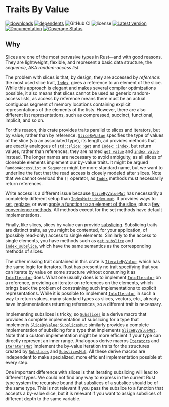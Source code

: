 # Traits By Value

[![downloads](https://img.shields.io/crates/d/value-traits)](https://crates.io/crates/value-traits)
[![dependents](https://img.shields.io/librariesio/dependents/cargo/value-traits)](https://crates.io/crates/value-traits/reverse_dependencies)
![GitHub CI](https://github.com/vigna/value-traits-rs/actions/workflows/rust.yml/badge.svg)
![license](https://img.shields.io/crates/l/value-traits)
[![Latest version](https://img.shields.io/crates/v/value-traits.svg)](https://crates.io/crates/value-traits)
[![Documentation](https://docs.rs/value-traits/badge.svg)](https://docs.rs/value-traits)
[![Coverage Status](https://coveralls.io/repos/github/vigna/value-traits-rs/badge.svg?branch=main)](https://coveralls.io/github/vigna/value-traits-rs?branch=main)

## Why

Slices are one of the most pervasive types in Rust—and with good reasons. They
are lightweight, flexible, and represent a basic data structure, the _sequence_,
AKA _random-access list_.

The problem with slices is that, by design, they are accessed by _reference_:
the most used slice trait, [`Index`], gives a reference to an element of the
slice. While this approach is elegant and makes several compiler optimizations
possible, it also means that slices cannot be used as generic random-access
lists, as access by reference means there must be an actual contiguous segment
of memory locations containing explicit representations
of the elements of the lists. However, there are also different list
representations, such as compressed, succinct, functional, implicit, and so on.

For this reason, this crate provides traits parallel to slices and iterators,
but by value, rather than by reference. [`SliceByValue`] specifies the type of
values of the slice (via an associated type), its length, ad provides methods
that are exactly analogous of [`std::slice::get`] and [`Index::index`], but
return values, rather than references; they are named [`get_value`] and
[`index_value`] instead. The longer names are necessary to avoid ambiguity, as
all slices of cloneable elements implement our by-value traits. It might be
argued `RandomAccessList` or `Sequence` might be more standard name, but we want
to underline the fact that the read access is closely modeled after slices. Note
that we cannot overload the `[]` operator, as [`Index`] methods must necessarily
return references.

Write access is a different issue because [`SliceByValueMut`] has necessarily a
completely different setup than [`IndexMut::index_mut`]. It provides ways
to [set], [replace], or even [apply a function to an element of the slice], plus
a [few convenience methods]. All methods except for the set methods have
default implementations.

Finally, like slices, slices by value can provide [subslicing]. Subslicing
traits are distinct traits, as you might be contented, for your application, of
(possibly read-only) access to single elements. Similarly to the access to
single elements, you have methods such as [`get_subslice`] and
[`index_subslice`], which have the same semantics as the corresponding methods
of slices.

The other missing trait contained in this crate is [`IterateByValue`], which has
the same logic for iterators. Rust has presently no trait specifying that you
can iterate by value on some structure without consuming it as [`IntoIterator`]
does. What one usually does is to implement [`IntoIterator`] on a reference,
providing an iterator on references on the elements, which brings back the
problem of constraining such implementations to explicit representations. While
it is possible to implement [`IntoIterator`] in such a way to return values,
many standard types as slices, vectors, etc., already have implementations
returning references, so a different trait is necessary.

Implementing subslices is tricky, so [`Subslices`] is a derive macro that
provides a complete implementation of subslicing for a type that implements
[`SliceByValue`]; [`SubslicesMut`] similarly provides a complete implementation
of subslicing for a type that implements [`SliceByValueMut`]. Note that a custom
implementation might be more efficient if your type can directly represent an
inner range. Analogous derive macros [`Iterators`] and [`IteratorsMut`]
implement the by-value iteration traits for the structures created by
[`Subslices`] and [`SubslicesMut`]. All these derive macros are independent to
make specialized, more efficient implementation possible at every step.

One important difference with slices is that iterating subslicing will lead
to different types. We could not find any way to express in the current Rust
type system the recursive bound that subslices of a subslice should be of
the same type. This is not relevant if you pass the subslice to a function
that accepts a by-value slice, but it is relevant if you want to assign
subslices of different depth to the same variable.

[`SliceByValue`]: <https://docs.rs/value_traits/latest/value_traits/slices/trait.SliceByValue.html>
[`SliceByValueMut`]: <https://docs.rs/value_traits/latest/value_traits/slices/trait.SliceByValueMut.html>
[subslicing]: <https://docs.rs/value-traits/latest/value_traits/slices/trait.SliceByValueSubslice.html>
[`get_value`]: <https://docs.rs/value_traits/latest/value_traits/slices/trait.SliceByValue.html#tymethod.get_value>
[`index_value`]: <https://docs.rs/value_traits/latest/value_traits/slices/trait.SliceByValue.html#tymethod.index_value>
[`get_subslice`]: <https://docs.rs/value_traits/latest/value_traits/slices/trait.SliceByValueSubslice.html#tymethod.get_subslice>
[`index_subslice`]: <https://docs.rs/value_traits/latest/value_traits/slices/trait.SliceByValueSubslice.html#tymethod.index_subslice>
[`IterateByValue`]: <https://docs.rs/value_traits/latest/value_traits/iter/trait.IterateByValue.html>
[`IntoIterator`]: <https://doc.rust-lang.org/std/iter/trait.IntoIterator.html>
[`std::slice::get`]: <https://doc.rust-lang.org/std/slice/trait.SliceIndex.html#tymethod.get>
[`Index::index`]: <https://doc.rust-lang.org/std/ops/trait.Index.html#tymethod.index>
[`Index`]: <https://doc.rust-lang.org/std/ops/trait.Index.html>
[`IndexMut::index_mut`]: <https://doc.rust-lang.org/std/ops/trait.Index.html#tymethod.index_mut>
[`Subslices`]: <https://docs.rs/value_traits_derive/latest/value_traits_derive/derive.Subslices.html>
[`SubslicesMut`]: <https://docs.rs/value_traits_derive/latest/value_traits_derive/derive.SubslicesMut.html>
[`Iterators`]: <https://docs.rs/value_traits_derive/latest/value_traits_derive/derive.Iterators.html>
[`IteratorsMut`]: <https://docs.rs/value_traits_derive/latest/value_traits_derive/derive.IteratorsMut.html>
[set]: <https://docs.rs/value_traits/latest/value_traits/slices/trait.SliceByValueMut.html#method.set>
[replace]: <https://docs.rs/value_traits/latest/value_traits/slices/trait.SliceByValueMut.html#method.replace>
[apply a function to an element of the slice]: <https://docs.rs/value_traits/latest/value_traits/slices/trait.SliceByValueMut.html#method.apply_in_place>
[few convenience methods]: <https://docs.rs/value_traits/latest/value_traits/slices/trait.SliceByValueMut#method.copy>
